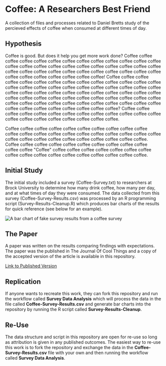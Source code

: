 # Coffee: A Researchers Best Friend
A collection of files and processes related to Daniel Bretts study of the percieved effects of coffee when consumed at different times of day.

## Hypothesis

Coffee is good.  But does it help you get more work done?  Coffee coffee coffee coffee coffee coffee coffee coffee coffee coffee coffee coffee coffee coffee coffee coffee coffee coffee coffee coffee coffee coffee coffee coffee coffee coffee coffee coffee coffee coffee coffee coffee coffee coffee coffee coffee coffee coffee coffee coffee coffee coffee! Coffee coffee coffee coffee coffee coffee coffee coffee coffee coffee coffee coffee coffee coffee coffee coffee coffee coffee coffee coffee coffee coffee coffee coffee coffee coffee coffee coffee coffee coffee coffee coffee coffee coffee coffee coffee coffee coffee coffee coffee coffee coffee coffee coffee coffee coffee coffee coffee coffee coffee coffee coffee coffee coffee coffee coffee coffee coffee coffee coffee coffee coffee coffee coffee coffee coffee?  Coffee coffee coffee coffee coffee coffee coffee coffee coffee coffee coffee coffee coffee coffee coffee coffee coffee coffee coffee coffee coffee.

Coffee coffee coffee coffee coffee coffee coffee coffee coffee coffee coffee coffee coffee coffee coffee coffee coffee coffee coffee coffee coffee coffee coffee coffee coffee coffee coffee coffee coffee coffee coffee.  Coffee coffee coffee coffee coffee coffee coffee coffee coffee coffee coffee coffee "Coffee" coffee coffee coffee coffee coffee coffee coffee coffee coffee coffee coffee coffee coffee coffee coffee coffee coffee.


## Initial Study

The initial study included a survey (Coffee-Survey.txt) to researchers at Brock University to determine how many drink coffee, how many per day, and at what times of day they were consumed.  The data collected from this survey (Coffee-Survey-Results.csv) was processed by an R programming script (Survey-Results-Cleanup.R) which produces bar charts of the results for quick reference (see below for an example).

![A bar chart of fake survey results from a coffee survey](coffees-per-day.jpg)

## The Paper

A paper was written on the results comparing findings with expectations.  The paper was the published in The Journal Of Cool Things and a copy of the accepted version of the article is available in this repository.

[Link to Published Version](www.Fakelink.com)

## Replication

If anyone wants to recreate this work, they can fork this repository and run the workflow called **Survey Data Analysis** which will process the data in the file called **Coffee-Survey-Results.csv** and generate bar charts into the repository by running the R script called **Survey-Results-Cleanup**.  

## Re-Use

The data structure and script in this repository are open for re-use so long as attribution is given in any published outcomes.  The easiest way to re-use this work is to fork the repository and exchange the data in the **Coffee-Survey-Results.csv** file with your own and then running the workflow called **Survey Data Analysis**.

